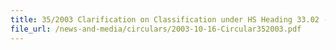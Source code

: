 ```yaml
---
title: 35/2003 Clarification on Classification under HS Heading 33.02 - Mixture of odoriferous substances and mixtures (including Alcoholic solutions) with a basis of one or more of these substances, of a kind used as raw materials in industry; other preparations based on odoriferous substances, of a kind used for the manufacture of beverages
file_url: /news-and-media/circulars/2003-10-16-Circular352003.pdf
---
```

